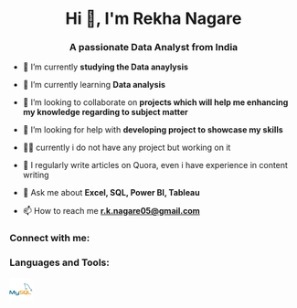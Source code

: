 <h1 align="center">Hi 👋, I'm Rekha Nagare</h1>
<h3 align="center">A passionate Data Analyst from India</h3>

- 🔭 I’m currently **studying the Data anaylysis**

- 🌱 I’m currently learning **Data analysis**

- 👯 I’m looking to collaborate on **projects which will help me enhancing my knowledge regarding to subject matter**

- 🤝 I’m looking for help with **developing project to showcase my skills**

- 👨‍💻 currently i do not have any project but working on it

- 📝 I regularly write articles on Quora, even i have experience in content writing

- 💬 Ask me about **Excel, SQL, Power BI, Tableau**

- 📫 How to reach me **r.k.nagare05@gmail.com**

<h3 align="left">Connect with me:</h3>
<p align="left">
</p>

<h3 align="left">Languages and Tools:</h3>
<p align="left"> <a href="https://www.mysql.com/" target="_blank" rel="noreferrer"> <img src="https://raw.githubusercontent.com/devicons/devicon/master/icons/mysql/mysql-original-wordmark.svg" alt="mysql" width="40" height="40"/> </a> </p>
